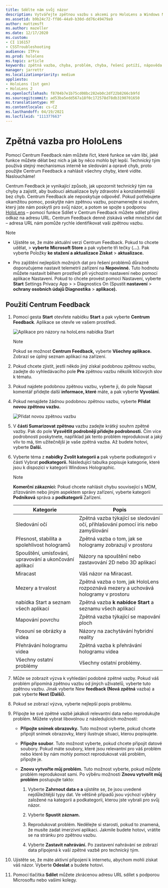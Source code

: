```yaml
---
title: Sdělte nám svůj názor
description: Vytvářejte zpětnou vazbu s akcemi pro HoloLens a Windows Mixed Reality vývojáři pomocí Centrum Feedback.
ms.assetid: b9b24c72-ff86-44a9-b30d-dd76c49479a9
author: mattzmsft
ms.author: mazeller
ms.date: 12/17/2020
ms.custom:
- CI 116157
- CSSTroubleshooting
audience: ITPro
ms.prod: hololens
ms.topic: article
keywords: zpětná vazba, chyba, problém, chyba, řešení potíží, nápověda
manager: jarrettr
ms.localizationpriority: medium
appliesto:
- HoloLens (1st gen)
- HoloLens 2
ms.openlocfilehash: f8704b7e1b75cd08bc282eb0c2df22b8266cb9fd
ms.sourcegitcommit: ad53ba5edd567a18f0c172578d78db3190701650
ms.translationtype: MT
ms.contentlocale: cs-CZ
ms.lasthandoff: 04/19/2021
ms.locfileid: "111377663"
---
```

# <a name="feedback-for-hololens"></a>Zpětná vazba pro HoloLens

Pomocí Centrum Feedback nám můžete říct, které funkce se vám líbí, jaké funkce můžete dělat bez nich a jak by něco mohlo být lepší. Technický tým používá stejný mechanismus interně ke sledování a opravě chyb, proto použijte Centrum Feedback a nahlásit všechny chyby, které vidíte. Nasloucháme!

Centrum Feedback je vynikající způsob, jak upozornit technický tým na chyby a zajistit, aby budoucí aktualizace byly zdravotní a konzistentnější bez chyb. Centrum Feedback ale neposkytuje odpověď. Pokud potřebujete okamžitou pomoc, poskytjte nám zpětnou vazbu, poznamenejte si souhrn, který jste  nám poskytli pro svůj názor, a potom se spojte s podporou [HoloLens](https://support.microsoft.com/supportforbusiness/productselection?sapid=e9391227-fa6d-927b-0fff-f96288631b8f) – pomocí funkce Sdílet v Centrum Feedback můžete sdílet přímý odkaz na adresu URL. Centrum Feedback denně získává velké množství dat – adresa URL nám pomůže rychle identifikovat vaši zpětnou vazbu.

> [!NOTE]  
>  
> - Ujistěte se, že máte aktuální verzi Centrum Feedback. Pokud to chcete udělat,  >  **vyberte Microsoft Store** a pak vyberte tři tečky (**...**). Pak vyberte Položky **ke stažení a aktualizace Získat**  >  **aktualizace.**  
>  
> - Pro zajištění nejlepších možných dat pro řešení problémů důrazně doporučujeme nastavit telemetrii zařízení na **Nepovinné.** Tuto hodnotu můžete nastavit během prostředí při výchozím nastavení nebo pomocí aplikace Nastavení. Pokud to chcete provést pomocí Nastavení, vyberte **Start** Settings Privacy App  >    >  Diagnostics On (Spustit **nastavení**  >  **ochrany osobních údajů Diagnostika**  >  **aplikace).**

## <a name="use-the-feedback-hub"></a>Použití Centrum Feedback

1. Pomocí gesta **Start** otevřete nabídku **Start** a pak vyberte **Centrum Feedback**. Aplikace se otevře ve vašem prostředí.

   ![Aplikace pro názory na holoLens nabídka Start](./images/hololens2-feedbackhub-tile.png)
   > [!NOTE]  
   > Pokud se možnost **Centrum Feedback,** vyberte **Všechny aplikace.** Zobrazí se úplný seznam aplikací na zařízení.

1. Pokud chcete zjistit, jestli někdo jiný získal podobnou zpětnou vazbu, zadejte do vyhledávacího pole **Pro** zpětnou vazbu několik klíčových slov k tématu.
1. Pokud najdete podobnou zpětnou vazbu, vyberte ji, do pole Napsat komentář přidejte další **informace, které** máte, a pak vyberte **Vyvolání**.
1. Pokud nenajdete žádnou podobnou zpětnou vazbu, vyberte **Přidat novou zpětnou vazbu.**

   ![Přidat novou zpětnou vazbu](./images/hololens-feedback-1.png)

1. V **části Sumarizovat zpětnou** vazbu zadejte krátký souhrn zpětné vazby. Pak do pole **Vysvětlit podrobněji přidejte podrobnosti.** Čím více podrobností poskytnete, například jak tento problém reprodukovat a jaký vliv to má, tím užitečnější je vaše zpětná vazba. Až budete hotovi, vyberte **Další.**

1. Vyberte téma z **nabídky Zvolit kategorii a** pak vyberte podkategorii v části Vybrat **podkategorii.** Následující tabulka popisuje kategorie, které jsou k dispozici v kategorii Windows Holographic.

   > [!NOTE]  
   > **Komerční zákazníci:** Pokud chcete nahlásit chybu související s MDM, zřizováním nebo jiným aspektem správy zařízení, vyberte kategorii **Podniková** správa a **podkategorii** Zařízení.

   |Kategorie |Popis |
   | --- | --- |
   |Sledování očí |Zpětná vazba týkající se sledování očí, přihlašování pomocí iris nebo zamyšlování |
   |Přesnost, stabilita a spolehlivost hologramů |Zpětná vazba o tom, jak se hologramy zobrazují v prostoru |
   |Spouštění, umisťování, upravování a ukončování aplikací |Názory na spouštění nebo zastavování 2D nebo 3D aplikací |
   |Miracast |Váš názor na Miracast. |
   |Mezery a trvalost |Zpětná vazba o tom, jak HoloLens rozpoznává mezery a uchovává hologramy v prostoru |
   |nabídka Start a seznam všech aplikací |Zpětná vazba **k nabídce Start** a seznamu všech aplikací |
   |Mapování povrchu |Zpětná vazba týkající se mapování ploch |
   |Posouní se obrázky a videa |Názory na zachytávání hybridní reality |
   |Přehrávání hologramu videa |Zpětná vazba k přehrávání hologramu videa |
   |Všechny ostatní problémy |Všechny ostatní problémy. |

1. Může se zobrazit výzva k vyhledání podobné zpětné vazby. Pokud váš problém připomíná zpětnou vazbu od jiných uživatelů, vyberte tuto zpětnou vazbu. Jinak vyberte New **feedback (Nová zpětná** vazba) a pak vyberte **Next (Další).**

1. Pokud se zobrazí výzva, vyberte nejlepší popis problému.

1. Připojte ke své zpětné vazbě jakákoli relevantní data nebo reprodukujte problém. Můžete vybrat libovolnou z následujících možností:

   - **Připojte snímek obrazovky.** Tuto možnost vyberte, pokud chcete připojit snímek obrazovky, který ilustruje situaci, kterou popisujete.
   - **Připojte soubor**. Tuto možnost vyberte, pokud chcete připojit datové soubory. Pokud máte soubory, které jsou relevantní pro váš problém nebo které by nám mohly pomoct reprodukovat váš problém, připojte je.
   - **Znovu vytvořte můj problém.** Tuto možnost vyberte, pokud můžete problém reprodukovat sami. Po výběru možnosti **Znovu vytvořit můj problém** postupujte takto:  

     1. Vyberte **Zahrnout data o a** ujistěte se, že jsou uvedené nejdůležitější typy dat. Ve většině případů jsou výchozí výběry založené na kategorii a podkategorii, kterou jste vybrali pro svůj názor.  
     1. Vyberte **Spustit záznam.**

     1. Reprodukovat problém. Nedělejte si starosti, pokud to znamená, že musíte zadat imerzivní aplikaci. Jakmile budete hotovi, vrátíte se na stránku pro zpětnou vazbu.
     1. Vyberte **Zastavit nahrávání.** Po zastavení nahrávání se zobrazí data připojená k vaší zpětné vazbě pro technický tým.

1. Ujistěte se, že máte aktivní připojení k internetu, abychom mohli získat váš názor. Vyberte **Odeslat** a budete hotovi.

1. Pomocí tlačítka **Sdílet** můžete zkrácenou adresu URL sdílet s podporou Microsoftu nebo vašimi kolegy.